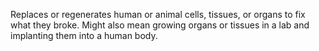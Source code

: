 Replaces or regenerates human or animal cells, tissues, or organs to fix what they broke. Might also mean growing organs or tissues in a lab and implanting them into a human body.